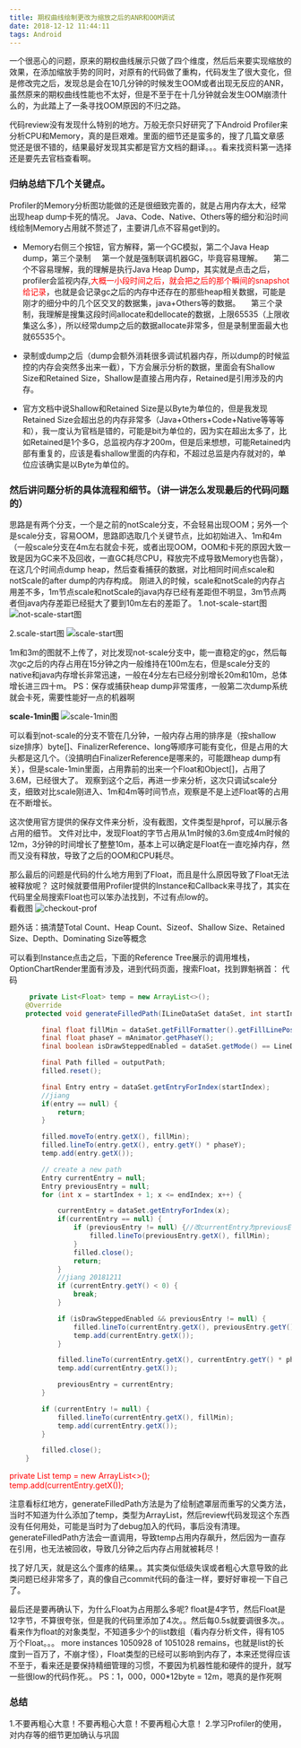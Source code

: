 ```yaml
---
title: 期权曲线绘制更改为缩放之后的ANR和OOM调试
date: 2018-12-12 11:44:11
tags: Android
---
```


一个很恶心的问题，原来的期权曲线展示只做了四个维度，然后后来要实现缩放的效果，在添加缩放手势的同时，对原有的代码做了重构，代码发生了很大变化，但是修改完之后，发现总是会在10几分钟的时候发生OOM或者出现无反应的ANR，虽然原来的期权曲线性能也不太好，但是不至于在十几分钟就会发生OOM崩溃什么的，为此踏上了一条寻找OOM原因的不归之路。

<!--more-->

代码review没有发现什么特别的地方。万般无奈只好研究了下Android Profiler来分析CPU和Memory，真的是巨艰难。里面的细节还是蛮多的，搜了几篇文章感觉还是很不错的，结果最好发现其实都是官方文档的翻译。。。看来找资料第一选择还是要先去官档查看啊。

### 归纳总结下几个关键点。
Profiler的Memory分析图功能做的还是很细致完善的，就是占用内存太大，经常出现heap dump卡死的情况。
Java、Code、Native、Others等的细分和沿时间线绘制Memory占用就不赘述了，主要讲几点不容易get到的。

* Memory右侧三个按钮，官方解释，第一个GC模拟，第二个Java Heap dump，第三个录制 
    &nbsp;&nbsp;&nbsp;&nbsp;第一个就是强制联调机器GC，毕竟容易理解。
    &nbsp;&nbsp;&nbsp;&nbsp;第二个不容易理解，我的理解是执行Java Heap Dump，其实就是点击之后，profiler会监视内存,<font color=red>大概一小段时间之后，就会把之后的那个瞬间的snapshot给记录</font>，也就是会记录gc之后的内存中还存在的那些heap相关数据，可能是刚才的细分中的几个区交叉的数据集，java+Others等的数据。
    &nbsp;&nbsp;&nbsp;&nbsp;第三个录制，我理解是搜集这段时间allocate和dellocate的数据，上限65535（上限收集这么多），所以经常dump之后的数据allocate非常多，但是录制里面最大也就65535个。

* 录制或dump之后（dump会额外消耗很多调试机器内存，所以dump的时候监控的内存会突然多出来一截），下方会展示分析的数据，里面会有Shallow Size和Retained Size，Shallow是直接占用内存，Retained是引用涉及的内存。

* 官方文档中说Shallow和Retained Size是以Byte为单位的，但是我发现Retained Size会超出总的内存非常多（Java+Others+Code+Native等等等和），我一度认为官档是错的，可能是bit为单位的，因为实在超出太多了，比如Retained是1个多G，总监视内存才200m，但是后来想想，可能Retained内部有重复的，应该是看shallow里面的内存和，不超过总监是内存就对的，单位应该确实是以Byte为单位的。

### 然后讲问题分析的具体流程和细节。（讲一讲怎么发现最后的代码问题的）
思路是有两个分支，一个是之前的notScale分支，不会轻易出现OOM；另外一个是scale分支，容易OOM，思路即选取几个关键节点，比如初始进入、1m和4m（一般scale分支在4m左右就会卡死，或者出现OOM，OOM和卡死的原因大致一致是因为GC来不及回收，一直GC耗尽CPU，释放完不成导致Memory也告罄），在这几个时间点dump heap，然后查看捕获的数据，对比相同时间点scale和notScale的after dump的内存构成。
刚进入的时候，scale和notScale的内存占用差不多，1m节点scale和notScale的java内存已经有差距但不明显，3m节点两者但java内存差距已经挺大了要到10m左右的差距了。
1.not-scale-start图
![not-scale-start图](https://app.yinxiang.com/shard/s59/res/24d2ef8a-9aec-46e4-8a64-a9e39c792d82/not-scale-start.png)

2.scale-start图
![scale-start图](https://app.yinxiang.com/shard/s59/res/f06e62ab-e347-4f8c-8d99-c4cc0b29b516/scale-start.png)

1m和3m的图就不上传了，对比发现not-scale分支中，能一直稳定的gc，然后每次gc之后的内存占用在15分钟之内一般维持在100m左右，但是scale分支的native和java内存增长非常迅速，一般在4分左右已经分别增长20m和10m，总体增长进三四十m。
PS：保存或捕获heap dump非常蛋疼，一般第二次dump系统就会卡死，需要性能好一点的机器啊

**scale-1min图**
![scale-1min图](https://app.yinxiang.com/shard/s59/res/f9ca04d6-7164-4ec7-a4ae-6d40e45f8d59/scale-1m.png)

可以看到not-scale的分支不管在几分钟，一般内存占用的排序是（按shallow size排序）byte[]、FinalizerReference、long等顺序可能有变化，但是占用的大头都是这几个。（没搞明白FinalizerReference是哪来的，可能跟heap dump有关），但是scale-1min里面，占用靠前的出来一个Float和Object[]，占用了3.6M，已经很大了。
观察到这个之后，再进一步来分析，这次只调试scale分支，细致对比scale刚进入、1m和4m等时间节点，观察是不是上述Float等的占用在不断增长。

这次使用官方提供的保存文件来分析，没有截图，文件类型是hprof，可以展示各占用的细节。
文件对比中，发现Float的字节占用从1m时候的3.6m变成4m时候的12m，3分钟的时间增长了整整10m，基本上可以确定是Float在一直吃掉内存，然而又没有释放，导致了之后的OOM和CPU耗尽。

那么最后的问题是代码的什么地方用到了Float，而且是什么原因导致了Float无法被释放呢？
这时候就要借用Profiler提供的Instance和Callback来寻找了，其实在代码里全局搜索Float也可以笨办法找到，不过有点low的。<br>看截图
![checkout-prof](https://app.yinxiang.com/shard/s59/res/00405276-362e-413a-abcb-4302d02b472b/oom-capture.png)

题外话：搞清楚Total Count、Heap Count、Sizeof、Shallow Size、Retained Size、Depth、Dominating Size等概念

可以看到Instance点击之后，下面的Reference Tree展示的调用堆栈，OptionChartRender里面有涉及，进到代码页面，搜索Float，找到罪魁祸首：
代码

```java
     private List<Float> temp = new ArrayList<>();
    @Override
    protected void generateFilledPath(ILineDataSet dataSet, int startIndex, int endIndex, Path outputPath) {

        final float fillMin = dataSet.getFillFormatter().getFillLinePosition(dataSet, mChart);
        final float phaseY = mAnimator.getPhaseY();
        final boolean isDrawSteppedEnabled = dataSet.getMode() == LineDataSet.Mode.STEPPED;

        final Path filled = outputPath;
        filled.reset();

        final Entry entry = dataSet.getEntryForIndex(startIndex);
        //jiang
        if(entry == null) {
            return;
        }

        filled.moveTo(entry.getX(), fillMin);
        filled.lineTo(entry.getX(), entry.getY() * phaseY);
        temp.add(entry.getX());

        // create a new path
        Entry currentEntry = null;
        Entry previousEntry = null;
        for (int x = startIndex + 1; x <= endIndex; x++) {

            currentEntry = dataSet.getEntryForIndex(x);
            if(currentEntry == null) {
                if (previousEntry != null) {//改currentEntry为previousEntry
                    filled.lineTo(previousEntry.getX(), fillMin);
                }
                filled.close();
                return;
            }
            //jiang 20181211
            if (currentEntry.getY() < 0) {
                break;
            }

            if (isDrawSteppedEnabled && previousEntry != null) {
                filled.lineTo(currentEntry.getX(), previousEntry.getY() * phaseY);
                temp.add(currentEntry.getX());
            }

            filled.lineTo(currentEntry.getX(), currentEntry.getY() * phaseY);
            temp.add(currentEntry.getX());

            previousEntry = currentEntry;
        }

        if (currentEntry != null) {
            filled.lineTo(currentEntry.getX(), fillMin);
            temp.add(currentEntry.getX());
        }

        filled.close();
    }
```

<font color=red>
private List<Float> temp = new ArrayList<>();<br>
temp.add(currentEntry.getX());
</font>

注意看标红地方，generateFilledPath方法是为了绘制遮罩层而重写的父类方法，当时不知道为什么添加了temp，类型为ArrayList<Float>，然后review代码发现这个东西没有任何用处，可能是当时为了debug加入的代码，事后没有清理。
generateFilledPath方法会一直调用，导致temp占用内存飙升，然后因为一直存在引用，也无法被回收，导致几分钟之后内存占用就被耗尽！

找了好几天，就是这么个蛋疼的结果。。其实类似低级失误或者粗心大意导致的此类问题已经非常多了，真的像自己commit代码的备注一样，要好好审视一下自己了。

最后还是要再确认下，为什么Float为占用那么多呢?
float是4字节，然后Float是12字节，不算很夸张，但是我的代码里添加了4次。。然后每0.5s就要调很多次。。
看来作为float的对象类型，不知道多少个的list数组（看内存分析文件，得有105万个Float。。。
more instances 1050928 of 1051028 remains，也就是list的长度到一百万了，不崩才怪），Float类型的已经可以影响到内存了，本来还觉得应该不至于，看来还是要保持精细管理的习惯，不要因为机器性能和硬件的提升，就写一些很low的代码作死。。
PS：1，000，000*12byte = 12m，嗯真的是作死啊

### 总结
1.不要再粗心大意！不要再粗心大意！不要再粗心大意！
2.学习Profiler的使用，对内存等的细节更加确认与巩固
